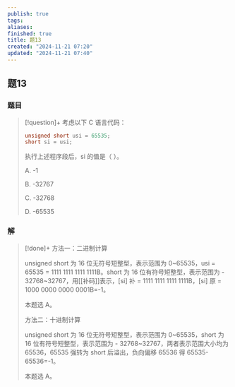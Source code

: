 ```yaml
---
publish: true
tags: 
aliases: 
finished: true
title: 题13
created: "2024-11-21 07:20"
updated: "2024-11-21 07:40"
---
```

## 题13
### 题目
> [!question]+
> 考虑以下 C 语言代码：
> 
> ```cpp
> unsigned short usi = 65535;
> short si = usi;
> ```
> 
> 执行上述程序段后，si 的值是（ ）。
> 
> A. -1
> 
> B. -32767
> 
> C. -32768
> 
> D. -65535
### 解
> [!done]+
> 方法一：二进制计算
> 
> unsigned short 为 16 位无符号短整型，表示范围为 0~65535，usi = 65535 = 1111 1111 1111 1111B。short 为 16 位有符号短整型，表示范围为 - 32768~32767，用[[补码]]表示，[si] 补 = 1111 1111 1111 1111B，[si] 原 = 1000 0000 0000 0001B=-1。
> 
> 本题选 A。
> 
> 方法二：十进制计算
> 
> unsigned short 为 16 位无符号短整型，表示范围为 0~65535，short 为 16 位有符号短整型，表示范围为 - 32768~32767，两者表示范围大小均为 65536，65535 强转为 short 后溢出，负向偏移 65536 得 65535-65536=-1。
> 
> 本题选 A。